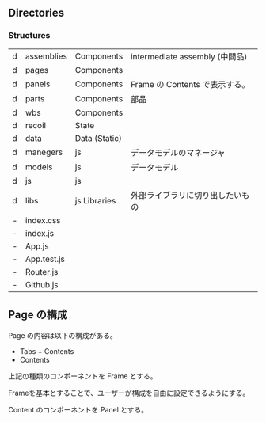 ## Directories


### Structures

|   |             |               |                                  |
|---|-------------|---------------|----------------------------------|
| d | assemblies  | Components    | intermediate assembly (中間品)   |
| d | pages       | Components    |                                  |
| d | panels      | Components    | Frame の Contents で表示する。   |
| d | parts       | Components    | 部品                             |
| d | wbs         | Components    |                                  |
| d | recoil      | State         |                                  |
| d | data        | Data (Static) |                                  |
| d | manegers    | js            | データモデルのマネージャ         |
| d | models      | js            | データモデル                     |
| d | js          | js            |                                  |
| d | libs        | js Libraries  | 外部ライブラリに切り出したいもの |
| - | index.css   |               |                                  |
| - | index.js    |               |                                  |
| - | App.js      |               |                                  |
| - | App.test.js |               |                                  |
| - | Router.js   |               |                                  |
| - | Github.js   |               |                                  |

## Page の構成

Page の内容は以下の構成がある。

- Tabs + Contents
- Contents

上記の種類のコンポーネントを Frame とする。

Frameを基本とすることで、ユーザーが構成を自由に設定できるようにする。

Content のコンポーネントを Panel とする。
